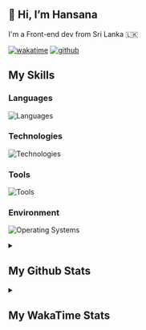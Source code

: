 
<h2>👋 Hi, I’m Hansana</h2>
<p>I'm a Front-end dev from Sri Lanka 🇱🇰</p>

[![wakatime](https://wakatime.com/badge/user/cf3817f9-1dca-4dc8-876a-c4ae6f6942cc.svg)](https://wakatime.com/@cf3817f9-1dca-4dc8-876a-c4ae6f6942cc)
[![github](https://img.shields.io/github/followers/DevHanza?logo=github&style=plastic)](https://github.com/DevHanza?tab=followers)

## My Skills

### Languages
![Languages](https://go-skill-icons.vercel.app/api/icons?i=js,ts,html,css,mysql,sqlite,py,php,c&perline=6)

### Technologies
![Technologies](https://go-skill-icons.vercel.app/api/icons?i=react,angular,nodejs,expressjs,mongodb,wordpress,scss,bootstrap,tailwindcss,gsap,materialui,shadcn&perline=6)

### Tools
![Tools](https://go-skill-icons.vercel.app/api/icons?i=figma,framer,webflow,webstudio,git,github,vite,npm,yarn,chatgpt,prettier,ps,ai,lightroom&perline=6)

### Environment
![Operating Systems](https://go-skill-icons.vercel.app/api/icons?i=chrome,vscode,terminal)


<details>
    <summary><h2>My Github Stats</h2></summary>
    <figure>
        <img src="https://github-readme-stats.vercel.app/api?username=DevHanza&hide_border=true&theme=transparent" />
        <img src="https://github-readme-stats.vercel.app/api/top-langs/?username=DevHanza&langs_count=8&layout=compact&hide_border=true&theme=transparent" />
    </figure> -->
</details>

<details>
    <summary><h2>My WakaTime Stats</h2></summary>
    <figure>
        <!--START_SECTION:waka-->

```txt
From: 14 October 2024 - To: 25 April 2025

CSS           79 hrs 22 mins  #######------------------   26.16 %
HTML          78 hrs 4 mins   ######-------------------   25.73 %
TypeScript    67 hrs 46 mins  ######-------------------   22.34 %
JavaScript    61 hrs 33 mins  #####--------------------   20.29 %
Python        4 hrs 38 mins   -------------------------   01.53 %
```

<!--END_SECTION:waka-->
    </figure>
</details>
